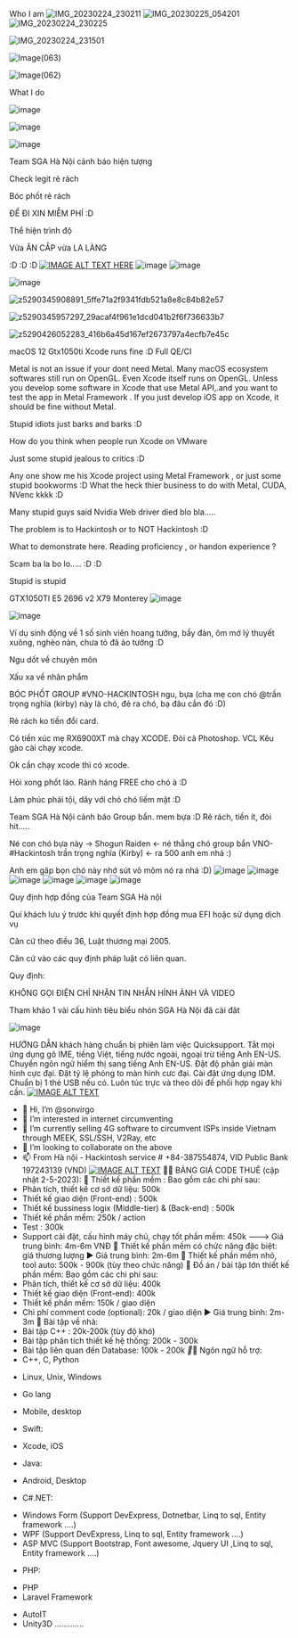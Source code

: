 Who I am
![IMG_20230224_230211](https://github.com/sonvirgo/sonvirgo/assets/10823037/1d979793-a1e1-4c85-a282-e3461ab522cc)
![IMG_20230225_054201](https://github.com/sonvirgo/sonvirgo/assets/10823037/abe54470-92d4-4a01-be04-8aa69c119eb7)
![IMG_20230224_230225](https://github.com/sonvirgo/sonvirgo/assets/10823037/9e3ae9b8-5a0d-440a-bb82-35892271fa3a)


![IMG_20230224_231501](https://github.com/sonvirgo/sonvirgo/assets/10823037/5a26a390-5840-4fd9-86cf-08c899c8a5a4)


![Image(063)](https://github.com/sonvirgo/sonvirgo/assets/10823037/5cffceca-dc62-4cca-b342-d752c2c9672a)


![Image(062)](https://github.com/sonvirgo/sonvirgo/assets/10823037/dc7e4e62-a23d-46df-8c4e-bb03866827df)


What I do

![image](https://github.com/sonvirgo/sonvirgo/assets/10823037/17d2bacb-67b2-4087-8379-b2f8551fce08)

![image](https://github.com/sonvirgo/sonvirgo/assets/10823037/d09a75a3-7982-4a9c-8c8e-5654c20ebd7c)

![image](https://github.com/sonvirgo/sonvirgo/assets/10823037/a5d5c438-39cc-4cfa-aafa-3fa38535d4a2)

Team SGA Hà Nội cảnh báo hiện tượng 

Check legit rẻ rách

Bóc phốt rẻ rách

ĐỂ ĐI XIN MIỄM PHÍ :D


Thể hiện trình độ

Vừa ĂN CẮP vừa LA LÀNG

:D :D :D
[![IMAGE ALT TEXT HERE](https://img.youtube.com/vi/LSjL13jmjUA/0.jpg)](https://www.youtube.com/watch?v=LSjL13jmjUA)
![image](https://github.com/sonvirgo/sonvirgo/assets/10823037/637eb4ab-8698-4ee9-bedb-5ce215354df8)
![image](https://github.com/sonvirgo/sonvirgo/assets/10823037/a2a45d7d-9a34-405a-9e09-817ef5ef126f)


![image](https://github.com/sonvirgo/sonvirgo/assets/10823037/0d722f5f-61e6-4394-93dd-bb51a1d08aa3)

![z5290345908891_5ffe71a2f9341fdb521a8e8c84b82e57](https://github.com/sonvirgo/sonvirgo/assets/10823037/22e47a55-8419-4655-9033-1add1cfeeef4)

![z5290345957297_29acaf4f961e1dcd041b2f6f736633b7](https://github.com/sonvirgo/sonvirgo/assets/10823037/e28d9078-1891-4219-81b9-26fb8593651e)

![z5290426052283_416b6a45d167ef2673797a4ecfb7e45c](https://github.com/sonvirgo/sonvirgo/assets/10823037/e0f4ecb8-865e-4fb4-8eac-9ec090bd4462)


macOS 12 Gtx1050ti Xcode runs fine :D Full QE/CI

Metal is not an issue if your dont need Metal. Many macOS ecosystem softwares still run on OpenGL. Even Xcode itself runs on OpenGL.
Unless you develop some software in Xcode that use Metal API,.and you want to test the app in Metal Framework . If you just develop iOS app on Xcode, it should be fine without Metal. 

Stupid idiots just barks and barks :D

How do you think when people run Xcode on VMware

Just some stupid jealous to critics :D

Any one show me his Xcode project using Metal Framework , or just some stupid bookworms :D What the heck thier business to do with Metal, CUDA, NVenc kkkk :D

Many stupid guys said Nvidia Web driver died blo bla.....

The problem is to Hackintosh or to NOT Hackintosh :D

What to demonstrate here. Reading proficiency , or handon experience ?

Scam ba la bo lo.....
:D :D

Stupid is stupid

GTX1050TI E5 2696 v2 X79 Monterey
![image](https://github.com/sonvirgo/sonvirgo/assets/10823037/7e98f2d3-7873-4289-9c62-99c5af2cfeb7)

![image](https://github.com/sonvirgo/sonvirgo/assets/10823037/829c09be-fc12-45cd-962c-b4028dc18bf5)

Ví dụ sinh động về 1 số sinh viên hoang tưởng, bầy đàn, ôm mớ lý thuyết xuông, nghèo nàn,  chưa tỏ đã ảo tưởng :D 

Ngu dốt về chuyên môn

Xấu xa về nhân phẩm 

BÓC PHỐT GROUP #VNO-HACKINTOSH ngu, bựa (cha mẹ con chó @trần trọng nghĩa (kirby) này là chó, đẻ ra chó, bạ đâu cắn đó  :D)

Rẻ rách ko tiền đổi card.

Có tiền xúc mẹ RX6900XT mà chạy XCODE. Đòi cả Photoshop. VCL
Kêu gào cài chạy xcode.

Ok cần chạy xcode thì có xcode.

Hỏi xong phốt láo. Rảnh háng FREE cho chó à :D

Làm phúc phải tội, dây với chó chó liếm mặt :D

Team SGA Hà Nội cảnh báo Group bẩn. mem bựa :D
Rẻ rách, tiền ít, đòi hit.....

Né con chó bựa này ->  Shogun Raiden     <- né thằng chó group bẩn VNO-#Hackintosh  trần trọng nghĩa (Kirby) <- ra 500 anh em nhá :)

Anh em găp bọn chó này nhớ sút võ mõm nó ra nhá :D)
![image](https://github.com/sonvirgo/sonvirgo/assets/10823037/a31b9c99-e956-48d5-89cb-82f68502eefb)
![image](https://github.com/sonvirgo/sonvirgo/assets/10823037/6040e7a8-cbc9-4932-a00c-5d7eb1704ae4)
![image](https://github.com/sonvirgo/sonvirgo/assets/10823037/c1c52df0-7da5-4cf5-bccb-cc2850b083e8)
![image](https://github.com/sonvirgo/sonvirgo/assets/10823037/96f942d0-e7c7-4394-b586-1f7a52cc15b4)
![image](https://github.com/sonvirgo/sonvirgo/assets/10823037/57eda4cd-e140-4b59-98ab-f11708fc3956)
![image](https://github.com/sonvirgo/sonvirgo/assets/10823037/4fe29e7e-45a2-4abb-b6e0-db5933cae87b)

Quy định hợp đồng của Team SGA Hà nội

Quí khách lưu ý trước khi quyết định hợp đồng mua EFI hoặc sử dụng dịch vụ

Căn cứ theo điều 36, Luật thương mại 2005. 

Căn cứ vào các quy định pháp luật có liên quan. 

Quy định: 

KHÔNG GỌI ĐIỆN
CHỈ NHẬN TIN NHẮN HÌNH ẢNH VÀ VIDEO

Tham khảo 1 vài cấu hình tiêu biểu nhón SGA Hà Nội đã cài đăt

![image](https://github.com/sonvirgo/sonvirgo/assets/10823037/164836db-62a9-419c-96d6-112e41765493)

HƯỚNG DẪN khách hàng chuẩn bị phiên làm việc Quicksupport. 
Tắt mọi ứng dụng gõ IME, tiếng Việt, tiếng nước ngoài, ngoại trừ tiếng Anh EN-US. 
Chuyển ngôn ngữ hiểm thị sang tiếng Anh EN-US. 
Đặt độ phân giải màn hình cực đại. 
Đặt tỷ lệ phóng to màn hình cưc đại. 
Cài đặt ứng dụng IDM. 
Chuẩn bị 1 thẻ USB nếu có. 
Luôn túc trực và theo dõi để phối hợp ngay khi cần. 
[![IMAGE ALT TEXT](https://user-images.githubusercontent.com/10823037/234193037-9fa96700-5eca-4915-8cb3-580ec1e44858.jpg)](http://www.youtube.com/watch?v=Xbfd8ySwgjs "Hackintosh Asrock Z790 i5 13600KF ")
- 👋 Hi, I’m @sonvirgo
- 👀 I’m interested in internet circumventing
- 🌱 I’m currently selling 4G software to circumvent ISPs inside Vietnam through MEEK, SSL/SSH, V2Ray, etc
- 💞️ I’m looking to collaborate on the above
- 📫 From Hà nội - Hackintosh service # +84-387554874, VID Public Bank 197243139 (VND)
[![IMAGE ALT TEXT](https://user-images.githubusercontent.com/10823037/234192821-2947a09e-92bf-4533-bf85-bb8a525d0888.jpg)](https://www.youtube.com/watch?v=KQtA0EmNUEY "Elgamal implement in pure C for IUH")
🤩🤩 BẢNG GIÁ CODE THUÊ (cập nhật 2-5-2023):
🔖 Thiết kế phần mềm :
Bao gồm các chi phí sau:
- Phân tích, thiết kế cơ sở dữ liệu: 500k
- Thiết kế giao diện (Front-end) : 500k
- Thiết kế bussiness logix (Middle-tier) & (Back-end) : 500k
- Thiết kế phần mềm: 250k / action
- Test : 300k
- Support cài đặt, cấu hình máy chủ, chạy tốt phần mềm: 450k
---> Giá trung bình: 4m-6m VNĐ
📌 Thiết kế phần mềm có chức năng đặc biệt: giá thương lượng 
▶️ Giá trung bình: 2m-6m
🔖 Thiết kế phần mềm nhỏ, tool auto: 500k - 900k (tùy theo chức năng)
🔖 Đồ án / bài tập lớn thiết kế phần mềm:
Bao gồm các chi phí sau:
- Phân tích, thiết kế cơ sở dữ liệu: 400k
- Thiết kế giao diện (Front-end): 400k
- Thiết kế phần mềm: 150k / giao diện
- Chi phí comment code (optional): 20k / giao diện
▶️ Giá trung bình: 2m-3m
🔖 Bài tập về nhà:
- Bài tập C++ : 20k-200k (tùy độ khó)
- Bài tập phân tích thiết kế hệ thống: 200k - 300k
- Bài tập liên quan đến Database: 100k - 200k
*️⃣️*️⃣️
Ngôn ngữ hỗ trợ:
- C++, C, Python
+ Linux, Unix, Windows
- Go lang
+ Mobile, desktop
- Swift:
+ Xcode, iOS
- Java: 
+ Android, Desktop
- C#.NET:
+ Windows Form (Support DevExpress, Dotnetbar, Linq to sql, Entity framework ....)
+ WPF (Support DevExpress, Linq to sql, Entity framework ....)
+ ASP MVC (Support Bootstrap, Font awesome, Jquery UI ,Linq to sql, Entity framework ....)
- PHP:
+ PHP
+ Laravel Framework
- AutoIT
- Unity3D
............. 

<!---
sonvirgo/sonvirgo is a ✨ special ✨ repository because its `README.md` (this file) appears on your GitHub profile.
You can click the Preview link to take a look at your changes.
--->

